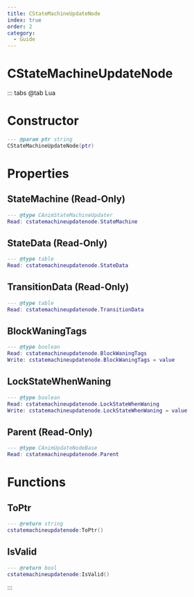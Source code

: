 ```yaml
---
title: CStateMachineUpdateNode
index: true
order: 2
category:
  - Guide
---
```


# CStateMachineUpdateNode

::: tabs
@tab Lua
# Constructor
```lua
--- @param ptr string
CStateMachineUpdateNode(ptr)
```
# Properties
## StateMachine (Read-Only)
```lua
--- @type CAnimStateMachineUpdater
Read: cstatemachineupdatenode.StateMachine
```
## StateData (Read-Only)
```lua
--- @type table
Read: cstatemachineupdatenode.StateData
```
## TransitionData (Read-Only)
```lua
--- @type table
Read: cstatemachineupdatenode.TransitionData
```
## BlockWaningTags 
```lua
--- @type boolean
Read: cstatemachineupdatenode.BlockWaningTags
Write: cstatemachineupdatenode.BlockWaningTags = value
```
## LockStateWhenWaning 
```lua
--- @type boolean
Read: cstatemachineupdatenode.LockStateWhenWaning
Write: cstatemachineupdatenode.LockStateWhenWaning = value
```
## Parent (Read-Only)
```lua
--- @type CAnimUpdateNodeBase
Read: cstatemachineupdatenode.Parent
```
# Functions
## ToPtr
```lua
--- @return string
cstatemachineupdatenode:ToPtr()
```
## IsValid
```lua
--- @return bool
cstatemachineupdatenode:IsValid()
```

:::